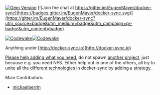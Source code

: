 [![Gem Version](https://badge.fury.io/rb/docker-sync.svg)](https://badge.fury.io/rb/docker-sync) [![Join the chat at https://gitter.im/EugenMayer/docker-sync](https://badges.gitter.im/EugenMayer/docker-sync.svg)](https://gitter.im/EugenMayer/docker-sync?utm_source=badge&utm_medium=badge&utm_campaign=pr-badge&utm_content=badge)

[![Codewake](https://www.codewake.com/badges/codewake2.svg)](https://www.codewake.com/p/docker-sync)[![Codewake](https://www.codewake.com/badges/codewake.svg)](https://www.codewake.com/p/docker-sync)

Anything under [http://docker-sync.io](http://docker-sync.io)

[Please help adding what you need](https://github.com/EugenMayer/docker-sync/wiki#development), do not spawn [another project](https://github.com/EugenMayer/docker-sync/wiki/Alternatives-to-docker-sync), just because e.g. you need NFS. Either help out in one of the others, all try to unite all the [different technologies](https://github.com/EugenMayer/docker-sync/wiki/8.-Strategies) in docker-sync by adding a [strategy](https://github.com/EugenMayer/docker-sync/wiki/6.-Development#general-layout).

Main Contributors:
 - [mickaelperrin](https://github.com/mickaelperrin)


